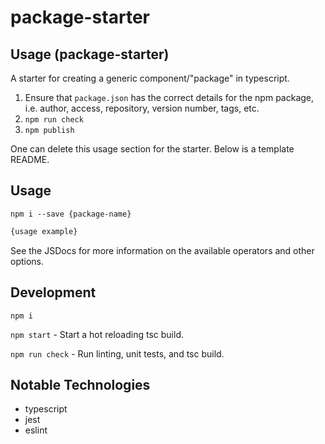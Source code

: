 # package-starter

## Usage (package-starter)
A starter for creating a generic component/"package" in typescript. 

1. Ensure that `package.json` has the correct details for the npm package, i.e. author, access, repository, version number, tags, etc.
2. `npm run check`
3. `npm publish`

One can delete this usage section for the starter. Below is a template README.

## Usage

`npm i --save {package-name}`

```typescript
{usage example}
```

See the JSDocs for more information on the available operators and other options.

## Development

`npm i`

`npm start` - Start a hot reloading tsc build.

`npm run check` - Run linting, unit tests, and tsc build.

## Notable Technologies

* typescript
* jest
* eslint
